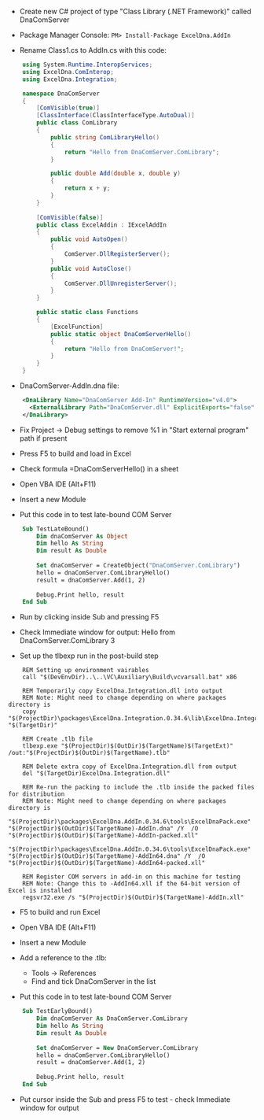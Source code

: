 * Create new C# project of type "Class Library (.NET Framework)" called DnaComServer

* Package Manager Console:
	`PM> Install-Package ExcelDna.AddIn`

* Rename Class1.cs to AddIn.cs with this code:

```c#
	using System.Runtime.InteropServices;
	using ExcelDna.ComInterop;
	using ExcelDna.Integration;

	namespace DnaComServer
	{
		[ComVisible(true)]
		[ClassInterface(ClassInterfaceType.AutoDual)]
		public class ComLibrary
		{
			public string ComLibraryHello()
			{
				return "Hello from DnaComServer.ComLibrary";
			}

			public double Add(double x, double y)
			{
				return x + y;
			}
		}
    
		[ComVisible(false)]
		public class ExcelAddin : IExcelAddIn
		{
			public void AutoOpen()
			{
				ComServer.DllRegisterServer();
			}
			public void AutoClose()
			{
				ComServer.DllUnregisterServer();
			}
		}

		public static class Functions
		{
			[ExcelFunction]
			public static object DnaComServerHello()
			{
				return "Hello from DnaComServer!";
			}
		}
	}
```

* DnaComServer-AddIn.dna file:

```xml
	<DnaLibrary Name="DnaComServer Add-In" RuntimeVersion="v4.0">
	  <ExternalLibrary Path="DnaComServer.dll" ExplicitExports="false" ComServer="true" LoadFromBytes="true" Pack="true" />
	</DnaLibrary>
```
* Fix Project -> Debug settings to remove %1 in "Start external program" path if present

* Press F5 to build and load in Excel

* Check formula =DnaComServerHello() in a sheet

* Open VBA IDE (Alt+F11)

* Insert a new Module

* Put this code in to test late-bound COM Server

```vb
	Sub TestLateBound()
		Dim dnaComServer As Object
		Dim hello As String
		Dim result As Double
    
		Set dnaComServer = CreateObject("DnaComServer.ComLibrary")
		hello = dnaComServer.ComLibraryHello()
		result = dnaComServer.Add(1, 2)
    
		Debug.Print hello, result
	End Sub
```

* Run by clicking inside Sub and pressing F5

* Check Immediate window for output:
	Hello from DnaComServer.ComLibrary         3 

* Set up the tlbexp run in the post-build step

```
	REM Setting up environment vairables
	call "$(DevEnvDir)..\..\VC\Auxiliary\Build\vcvarsall.bat" x86

	REM Temporarily copy ExcelDna.Integration.dll into output
	REM Note: Might need to change depending on where packages directory is
	copy "$(ProjectDir)\packages\ExcelDna.Integration.0.34.6\lib\ExcelDna.Integration.dll" "$(TargetDir)"

	REM Create .tlb file
	tlbexp.exe "$(ProjectDir)$(OutDir)$(TargetName)$(TargetExt)" /out:"$(ProjectDir)$(OutDir)$(TargetName).tlb"

	REM Delete extra copy of ExcelDna.Integration.dll from output
	del "$(TargetDir)ExcelDna.Integration.dll"

	REM Re-run the packing to include the .tlb inside the packed files for distribution
	REM Note: Might need to change depending on where packages directory is
	"$(ProjectDir)\packages\ExcelDna.AddIn.0.34.6\tools\ExcelDnaPack.exe" "$(ProjectDir)$(OutDir)$(TargetName)-AddIn.dna" /Y  /O "$(ProjectDir)$(OutDir)$(TargetName)-AddIn-packed.xll"
	"$(ProjectDir)\packages\ExcelDna.AddIn.0.34.6\tools\ExcelDnaPack.exe" "$(ProjectDir)$(OutDir)$(TargetName)-AddIn64.dna" /Y  /O "$(ProjectDir)$(OutDir)$(TargetName)-AddIn64-packed.xll"

	REM Register COM servers in add-in on this machine for testing
	REM Note: Change this to -AddIn64.xll if the 64-bit version of Excel is installed
	regsvr32.exe /s "$(ProjectDir)$(OutDir)$(TargetName)-AddIn.xll"
```

* F5 to build and run Excel

* Open VBA IDE (Alt+F11)

* Insert a new Module

* Add a reference to the .tlb:
	* Tools -> References
	* Find and tick DnaComServer in the list

* Put this code in to test late-bound COM Server

```vb
	Sub TestEarlyBound()
		Dim dnaComServer As DnaComServer.ComLibrary
		Dim hello As String
		Dim result As Double
    
		Set dnaComServer = New DnaComServer.ComLibrary
		hello = dnaComServer.ComLibraryHello()
		result = dnaComServer.Add(1, 2)
    
		Debug.Print hello, result
	End Sub
```
* Put cursor inside the Sub and press F5 to test - check Immediate window for output

